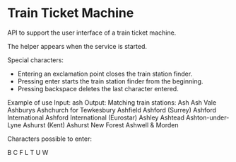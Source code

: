 # Train Ticket Machine

API to support the user interface of a train ticket machine.


The helper appears when the service is started.

Special characters:
- Entering an exclamation point closes the train station finder.
- Pressing enter starts the train station finder from the beginning.
- Pressing backspace deletes the last character entered.

Example of use
Input: ash
Output:
Matching train stations:
Ash
Ash Vale
Ashburys
Ashchurch for Tewkesbury
Ashfield
Ashford (Surrey)
Ashford International
Ashford International (Eurostar)
Ashley
Ashtead
Ashton-under-Lyne
Ashurst (Kent)
Ashurst New Forest
Ashwell & Morden

Characters possible to enter:

B
C
F
L
T
U
W 